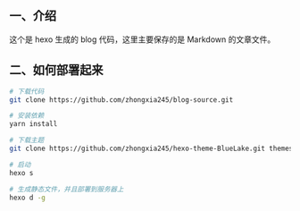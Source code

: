 ## 一、介绍
这个是 hexo 生成的 blog 代码，这里主要保存的是 Markdown 的文章文件。

## 二、如何部署起来
```bash
# 下载代码
git clone https://github.com/zhongxia245/blog-source.git

# 安装依赖
yarn install 

# 下载主题
git clone https://github.com/zhongxia245/hexo-theme-BlueLake.git themes/BlueLake

# 启动
hexo s

# 生成静态文件，并且部署到服务器上
hexo d -g

```
